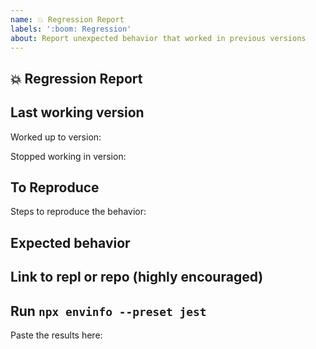 ```yaml
---
name: 💥 Regression Report
labels: ':boom: Regression'
about: Report unexpected behavior that worked in previous versions
---
```


<!-- Love Jest? Please consider supporting our collective: 👉  https://opencollective.com/jest/donate -->

## 💥 Regression Report

<!-- A clear and concise description of what the regression is. -->

## Last working version

Worked up to version:

Stopped working in version:

## To Reproduce

Steps to reproduce the behavior:

## Expected behavior

<!-- A clear and concise description of what you expected to happen. -->

## Link to repl or repo (highly encouraged)

<!-- Please provide either a [repl.it demo](https://repl.it/languages/jest) or a minimal repository on GitHub.
Issues without a reproduction link are likely to stall.

See https://stackoverflow.com/help/minimal-reproducible-example for information on how to create good reproductions
-->

## Run `npx envinfo --preset jest`

Paste the results here:

```

```
